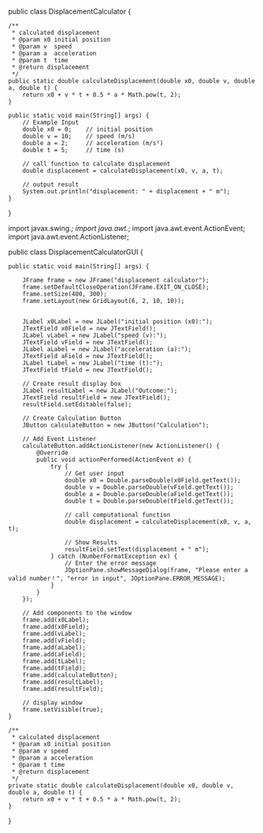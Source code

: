 public class DisplacementCalculator {

    /**
     * calculated displacement
     * @param x0 initial position
     * @param v  speed
     * @param a  acceleration
     * @param t  time
     * @return displacement
     */
    public static double calculateDisplacement(double x0, double v, double a, double t) {
        return x0 + v * t + 0.5 * a * Math.pow(t, 2);
    }

    public static void main(String[] args) {
        // Example Input
        double x0 = 0;    // initial position
        double v = 10;    // speed (m/s)
        double a = 2;     // acceleration (m/s²)
        double t = 5;     // time (s)

        // call function to calculate displacement
        double displacement = calculateDisplacement(x0, v, a, t);

        // output result
        System.out.println("displacement: " + displacement + " m");
    }
}



import javax.swing.*;
        import java.awt.*;
        import java.awt.event.ActionEvent;
import java.awt.event.ActionListener;

public class DisplacementCalculatorGUI {

    public static void main(String[] args) {

        JFrame frame = new JFrame("displacement calculator");
        frame.setDefaultCloseOperation(JFrame.EXIT_ON_CLOSE);
        frame.setSize(400, 300);
        frame.setLayout(new GridLayout(6, 2, 10, 10));


        JLabel x0Label = new JLabel("initial position (x0):");
        JTextField x0Field = new JTextField();
        JLabel vLabel = new JLabel("speed (v):");
        JTextField vField = new JTextField();
        JLabel aLabel = new JLabel("acceleration (a):");
        JTextField aField = new JTextField();
        JLabel tLabel = new JLabel("time (t):");
        JTextField tField = new JTextField();

        // Create result display box
        JLabel resultLabel = new JLabel("Outcome:");
        JTextField resultField = new JTextField();
        resultField.setEditable(false);

        // Create Calculation Button
        JButton calculateButton = new JButton("Calculation");

        // Add Event Listener
        calculateButton.addActionListener(new ActionListener() {
            @Override
            public void actionPerformed(ActionEvent e) {
                try {
                    // Get user input
                    double x0 = Double.parseDouble(x0Field.getText());
                    double v = Double.parseDouble(vField.getText());
                    double a = Double.parseDouble(aField.getText());
                    double t = Double.parseDouble(tField.getText());

                    // call computational function
                    double displacement = calculateDisplacement(x0, v, a, t);

                    // Show Results
                    resultField.setText(displacement + " m");
                } catch (NumberFormatException ex) {
                    // Enter the error message
                    JOptionPane.showMessageDialog(frame, "Please enter a valid number！", "error in input", JOptionPane.ERROR_MESSAGE);
                }
            }
        });

        // Add components to the window
        frame.add(x0Label);
        frame.add(x0Field);
        frame.add(vLabel);
        frame.add(vField);
        frame.add(aLabel);
        frame.add(aField);
        frame.add(tLabel);
        frame.add(tField);
        frame.add(calculateButton);
        frame.add(resultLabel);
        frame.add(resultField);

        // display window
        frame.setVisible(true);
    }

    /**
     * calculated displacement
     * @param x0 initial position
     * @param v speed
     * @param a acceleration
     * @param t time
     * @return displacement
     */
    private static double calculateDisplacement(double x0, double v, double a, double t) {
        return x0 + v * t + 0.5 * a * Math.pow(t, 2);
    }
}

